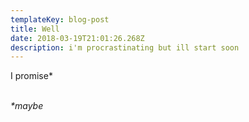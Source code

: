 ```yaml
---
templateKey: blog-post
title: Well
date: 2018-03-19T21:01:26.268Z
description: i'm procrastinating but ill start soon
---
```

I promise*



















\
_\*maybe_
